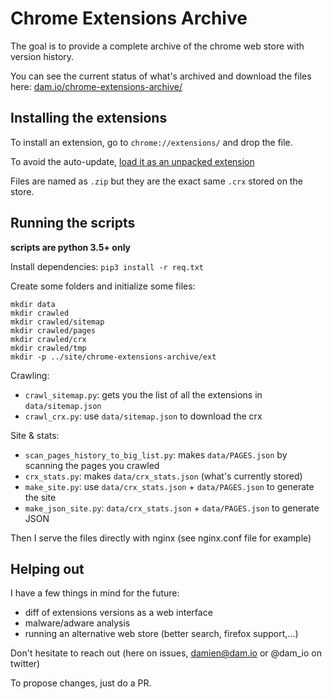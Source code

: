 
# Chrome Extensions Archive

The goal is to provide a complete archive of the chrome web store with version
history.

You can see the current status of what's archived and download the files here:
[dam.io/chrome-extensions-archive/](http://dam.io/chrome-extensions-archive/)


## Installing the extensions

To install an extension, go to `chrome://extensions/` and drop the file.

To avoid the auto-update, [load it as an unpacked extension](http://stackoverflow.com/a/24577660/1075195)

Files are named as `.zip` but they are the exact same `.crx` stored on the store.

## Running the scripts

**scripts are python 3.5+ only**

Install dependencies: `pip3 install -r req.txt`

Create some folders and initialize some files:

```
mkdir data
mkdir crawled
mkdir crawled/sitemap
mkdir crawled/pages
mkdir crawled/crx
mkdir crawled/tmp
mkdir -p ../site/chrome-extensions-archive/ext
```

Crawling:

- `crawl_sitemap.py`: gets you the list of all the extensions in `data/sitemap.json`
- `crawl_crx.py`: use `data/sitemap.json` to download the crx

Site & stats:

- `scan_pages_history_to_big_list.py`: makes `data/PAGES.json` by scanning the pages
you crawled
- `crx_stats.py`: makes `data/crx_stats.json` (what's currently stored)
- `make_site.py`: use `data/crx_stats.json` + `data/PAGES.json` to generate the site
- `make_json_site.py`: `data/crx_stats.json` + `data/PAGES.json` to generate JSON

Then I serve the files directly with nginx (see nginx.conf file for example)

## Helping out

I have a few things in mind for the future:

- diff of extensions versions as a web interface
- malware/adware analysis
- running an alternative web store (better search, firefox support,...)

Don't hesitate to reach out (here on issues, damien@dam.io or @dam_io on twitter)

To propose changes, just do a PR.

